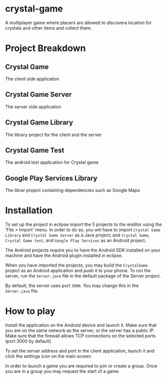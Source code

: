crystal-game
============

A multiplayer game where placers are allowed to discovera location for crystals and other items and collect them.

# Project Breakdown

## Crystal Game

The client side application

## Crystal Game Server

The server side application

## Crystal Game Library

The library project for the client and the server

## Crystal Game Test

The android test application for Crystal game

## Google Play Services Library

The librar project containing dependencies such as Google Maps


# Installation

To set up the project in eclipse import the 5 projects to the enditor using the 'File > Import' menu.
In order to do so, you will have to import `Crystal Game Library` and `Crystal Game Server` as a Java project; and `Crystal Game`, `Crystal Game test`, and `Google Play Services` as an Android project.

The Android projects require you to have the Android SDK installed on your machine and have the Android plugin installed in eclipse.

When you have imported the projects, you may build the `CrystalGame` project as an Android application and push it to your phone. To run the server, run the `Server.java` file in the default package of the Server project.

By default, the server uses port `3000`. You may change this in the `Server.java` file.

# How to play
Install the application on the Android device and launch it. Make sure that you are on the same network as the server, or the server has a public IP. Make sure that the firewall allows TCP connections on the selected ports (port 3000 by default).

To set the server address and port in the client application, launch it and click the settings icon on the main screen.

In order to launch a game you are required to join or create a group. Once you are in a group you may request the start of a game.



